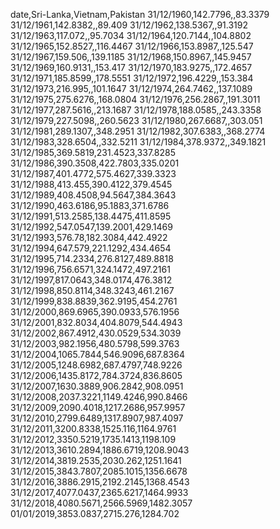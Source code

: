 
date,Sri-Lanka,Vietnam,Pakistan
31/12/1960,142.7796,,83.3379
31/12/1961,142.8382,,89.409
31/12/1962,138.5367,,91.3192
31/12/1963,117.072,,95.7034
31/12/1964,120.7144,,104.8802
31/12/1965,152.8527,,116.4467
31/12/1966,153.8987,,125.547
31/12/1967,159.506,,139.1185
31/12/1968,150.8967,,145.9457
31/12/1969,160.9131,,153.417
31/12/1970,183.9275,,172.4657
31/12/1971,185.8599,,178.5551
31/12/1972,196.4229,,153.384
31/12/1973,216.995,,101.1647
31/12/1974,264.7462,,137.1089
31/12/1975,275.6276,,168.0804
31/12/1976,256.2867,,191.3011
31/12/1977,287.5616,,213.1687
31/12/1978,188.0585,,243.3358
31/12/1979,227.5098,,260.5623
31/12/1980,267.6687,,303.051
31/12/1981,289.1307,,348.2951
31/12/1982,307.6383,,368.2774
31/12/1983,328.6504,,332.5211
31/12/1984,378.9372,,349.1821
31/12/1985,369.5819,231.4523,337.8285
31/12/1986,390.3508,422.7803,335.0201
31/12/1987,401.4772,575.4627,339.3323
31/12/1988,413.455,390.4122,379.4545
31/12/1989,408.4508,94.5647,384.3643
31/12/1990,463.6186,95.1883,371.6786
31/12/1991,513.2585,138.4475,411.8595
31/12/1992,547.0547,139.2001,429.1469
31/12/1993,576.78,182.3084,442.4922
31/12/1994,647.579,221.1292,434.4654
31/12/1995,714.2334,276.8127,489.8818
31/12/1996,756.6571,324.1472,497.2161
31/12/1997,817.0643,348.0174,476.3812
31/12/1998,850.8114,348.3243,461.2167
31/12/1999,838.8839,362.9195,454.2761
31/12/2000,869.6965,390.0933,576.1956
31/12/2001,832.8034,404.8079,544.4943
31/12/2002,867.4912,430.0529,534.3039
31/12/2003,982.1956,480.5798,599.3763
31/12/2004,1065.7844,546.9096,687.8364
31/12/2005,1248.6982,687.4797,748.9226
31/12/2006,1435.8172,784.3724,836.8605
31/12/2007,1630.3889,906.2842,908.0951
31/12/2008,2037.3221,1149.4246,990.8466
31/12/2009,2090.4018,1217.2686,957.9957
31/12/2010,2799.6489,1317.8907,987.4097
31/12/2011,3200.8338,1525.116,1164.9761
31/12/2012,3350.5219,1735.1413,1198.109
31/12/2013,3610.2894,1886.6719,1208.9043
31/12/2014,3819.2535,2030.262,1251.1641
31/12/2015,3843.7807,2085.1015,1356.6678
31/12/2016,3886.2915,2192.2145,1368.4543
31/12/2017,4077.0437,2365.6217,1464.9933
31/12/2018,4080.5671,2566.5969,1482.3057
01/01/2019,3853.0837,2715.276,1284.702
